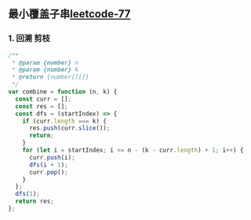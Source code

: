 ## 最小覆盖子串[leetcode-77](https://leetcode.cn/problems/combinations/)

### 1. 回溯 剪枝
```js
/**
 * @param {number} n
 * @param {number} k
 * @return {number[][]}
 */
var combine = function (n, k) {
  const curr = [];
  const res = [];
  const dfs = (startIndex) => {
    if (curr.length === k) {
      res.push(curr.slice());
      return;
    }
    for (let i = startIndex; i <= n - (k - curr.length) + 1; i++) {
      curr.push(i);
      dfs(i + 1);
      curr.pop();
    }
  };
  dfs(1);
  return res;
};
```